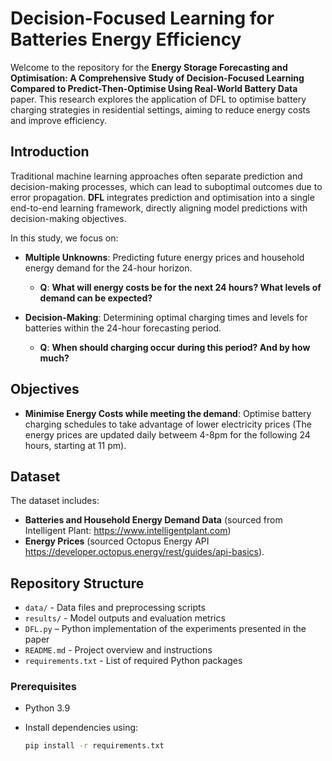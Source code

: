# Decision-Focused Learning for Batteries Energy Efficiency

Welcome to the repository for the **Energy Storage Forecasting and Optimisation: A Comprehensive Study of Decision-Focused Learning Compared to Predict-Then-Optimise Using Real-World Battery Data** paper. This research explores the application of DFL to optimise battery charging strategies in residential settings, aiming to reduce energy costs and improve efficiency.


## Introduction

Traditional machine learning approaches often separate prediction and decision-making processes, which can lead to suboptimal outcomes due to error propagation. **DFL** integrates prediction and optimisation into a single end-to-end learning framework, directly aligning model predictions with decision-making objectives.

In this study, we focus on:

- **Multiple Unknowns**: Predicting future energy prices and household energy demand for the 24-hour horizon.
  - **Q**: **What will energy costs be for the next 24 hours? What levels of demand can be expected?**

- **Decision-Making**: Determining optimal charging times and levels for batteries within the 24-hour forecasting period.
  - **Q**: **When should charging occur during this period? And by how much?**


## Objectives
- **Minimise Energy Costs while meeting the demand**: Optimise battery charging schedules to take advantage of lower electricity prices (The energy prices are updated daily betweem 4-8pm for the following 24 hours, starting at 11 pm).


## Dataset
The dataset includes:

- **Batteries and Household Energy Demand Data** (sourced from Intelligent Plant: https://www.intelligentplant.com)
- **Energy Prices** (sourced Octopus Energy API https://developer.octopus.energy/rest/guides/api-basics).

## Repository Structure

- `data/` - Data files and preprocessing scripts
- `results/` - Model outputs and evaluation metrics
- `DFL.py` – Python implementation of the experiments presented in the paper
- `README.md` - Project overview and instructions
- `requirements.txt` - List of required Python packages


### Prerequisites

- Python 3.9
- Install dependencies using:

  ```bash
  pip install -r requirements.txt
